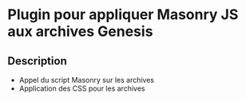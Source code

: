 # Plugin pour appliquer Masonry JS aux archives Genesis

## Description

* Appel du script Masonry sur les archives
* Application des CSS pour les archives
